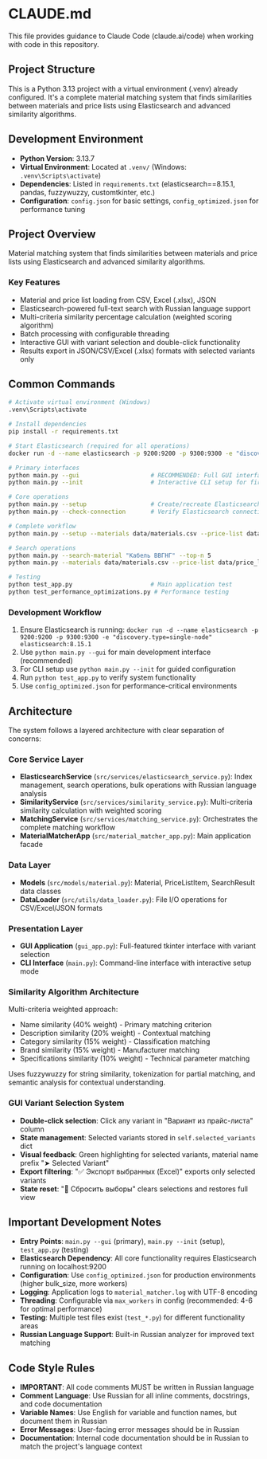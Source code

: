 # CLAUDE.md

This file provides guidance to Claude Code (claude.ai/code) when working with code in this repository.

## Project Structure

This is a Python 3.13 project with a virtual environment (.venv) already configured. It's a complete material matching system that finds similarities between materials and price lists using Elasticsearch and advanced similarity algorithms.

## Development Environment

- **Python Version**: 3.13.7
- **Virtual Environment**: Located at `.venv/` (Windows: `.venv\Scripts\activate`)
- **Dependencies**: Listed in `requirements.txt` (elasticsearch==8.15.1, pandas, fuzzywuzzy, customtkinter, etc.)
- **Configuration**: `config.json` for basic settings, `config_optimized.json` for performance tuning

## Project Overview

Material matching system that finds similarities between materials and price lists using Elasticsearch and advanced similarity algorithms.

### Key Features
- Material and price list loading from CSV, Excel (.xlsx), JSON
- Elasticsearch-powered full-text search with Russian language support
- Multi-criteria similarity percentage calculation (weighted scoring algorithm)
- Batch processing with configurable threading
- Interactive GUI with variant selection and double-click functionality
- Results export in JSON/CSV/Excel (.xlsx) formats with selected variants only

## Common Commands

```bash
# Activate virtual environment (Windows)
.venv\Scripts\activate

# Install dependencies
pip install -r requirements.txt

# Start Elasticsearch (required for all operations)
docker run -d --name elasticsearch -p 9200:9200 -p 9300:9300 -e "discovery.type=single-node" elasticsearch:8.15.1

# Primary interfaces
python main.py --gui                    # RECOMMENDED: Full GUI interface
python main.py --init                   # Interactive CLI setup for first-time use

# Core operations
python main.py --setup                  # Create/recreate Elasticsearch indices
python main.py --check-connection       # Verify Elasticsearch connectivity

# Complete workflow
python main.py --setup --materials data/materials.csv --price-list data/price_list.csv --output results.json

# Search operations
python main.py --search-material "Кабель ВВГНГ" --top-n 5
python main.py --materials data/materials.csv --price-list data/price_list.csv --threshold 30 --format xlsx --output results.xlsx

# Testing
python test_app.py                      # Main application test
python test_performance_optimizations.py # Performance testing
```

### Development Workflow
1. Ensure Elasticsearch is running: `docker run -d --name elasticsearch -p 9200:9200 -p 9300:9300 -e "discovery.type=single-node" elasticsearch:8.15.1`
2. Use `python main.py --gui` for main development interface (recommended)
3. For CLI setup use `python main.py --init` for guided configuration
4. Run `python test_app.py` to verify system functionality
5. Use `config_optimized.json` for performance-critical environments

## Architecture

The system follows a layered architecture with clear separation of concerns:

### Core Service Layer
- **ElasticsearchService** (`src/services/elasticsearch_service.py`): Index management, search operations, bulk operations with Russian language analysis
- **SimilarityService** (`src/services/similarity_service.py`): Multi-criteria similarity calculation with weighted scoring
- **MatchingService** (`src/services/matching_service.py`): Orchestrates the complete matching workflow
- **MaterialMatcherApp** (`src/material_matcher_app.py`): Main application facade

### Data Layer
- **Models** (`src/models/material.py`): Material, PriceListItem, SearchResult data classes
- **DataLoader** (`src/utils/data_loader.py`): File I/O operations for CSV/Excel/JSON formats

### Presentation Layer
- **GUI Application** (`gui_app.py`): Full-featured tkinter interface with variant selection
- **CLI Interface** (`main.py`): Command-line interface with interactive setup mode

### Similarity Algorithm Architecture
Multi-criteria weighted approach:
- Name similarity (40% weight) - Primary matching criterion
- Description similarity (20% weight) - Contextual matching
- Category similarity (15% weight) - Classification matching
- Brand similarity (15% weight) - Manufacturer matching
- Specifications similarity (10% weight) - Technical parameter matching

Uses fuzzywuzzy for string similarity, tokenization for partial matching, and semantic analysis for contextual understanding.

### GUI Variant Selection System
- **Double-click selection**: Click any variant in "Вариант из прайс-листа" column
- **State management**: Selected variants stored in `self.selected_variants` dict
- **Visual feedback**: Green highlighting for selected variants, material name prefix "➤ Selected Variant"
- **Export filtering**: "✅ Экспорт выбранных (Excel)" exports only selected variants
- **State reset**: "🔄 Сбросить выборы" clears selections and restores full view

## Important Development Notes

- **Entry Points**: `main.py --gui` (primary), `main.py --init` (setup), `test_app.py` (testing)
- **Elasticsearch Dependency**: All core functionality requires Elasticsearch running on localhost:9200
- **Configuration**: Use `config_optimized.json` for production environments (higher bulk_size, more workers)
- **Logging**: Application logs to `material_matcher.log` with UTF-8 encoding
- **Threading**: Configurable via `max_workers` in config (recommended: 4-6 for optimal performance)
- **Testing**: Multiple test files exist (`test_*.py`) for different functionality areas
- **Russian Language Support**: Built-in Russian analyzer for improved text matching

## Code Style Rules

- **IMPORTANT**: All code comments MUST be written in Russian language
- **Comment Language**: Use Russian for all inline comments, docstrings, and code documentation
- **Variable Names**: Use English for variable and function names, but document them in Russian
- **Error Messages**: User-facing error messages should be in Russian
- **Documentation**: Internal code documentation should be in Russian to match the project's language context